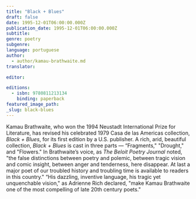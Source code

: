 ```yaml
---
title: "Black + Blues"
draft: false
date: 1995-12-01T06:00:00.000Z
publication_date: 1995-12-01T06:00:00.000Z
subtitle:
genre: poetry
subgenre:
language: portuguese
author:
  - author/kamau-brathwaite.md
translator:

editor:

editions:
  - isbn: 9780811213134
    binding: paperback
featured_image_path:
_slug: black-blues
---
```


Kamau Brathwaite, who won the 1994 Neustadt International Prize for Literature, has revised his celebrated 1979 Casa de las Americas collection, _Black + Blues_, for its first edition by a U.S. publisher. A rich, arid, beautiful collection, _Black + Blues_ is cast in three parts — “Fragments," "Drought," and "Flowers." In Brathwaite’s voice, as _The Beloit Poetry Journal_ noted, "the false distinctions between poetry and polemic, between tragic vision and comic insight, between anger and tenderness, here disappear. At last a major poet of our troubled history and troubling time is available to readers in this country." “His dazzling, inventive language, his tragic yet unquenchable vision," as Adrienne Rich declared, "make Kamau Brathwaite one of the most compelling of late 20th century poets."

